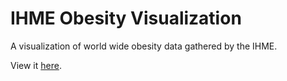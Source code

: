 # IHME Obesity Visualization
A visualization of world wide obesity data gathered by the IHME.

View it [here](https://mgbennet.github.io/ihmeObesityVis/index.html).
